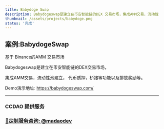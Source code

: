 ```yaml
---
title: Babydoge Swap
description: Babydogeswap是建立在币安智能链的DEX 交易市场，集成AMM交易，流动性池建立， 代币质押，桥接等功能以及排放奖励等。!
thumbnail: /assets/projects/babydoge.png
status: '完成'
---
```


## 案例:BabydogeSwap 

基于 Binance的AMM 交易市场

Babydogeswap是建立在币安智能链的DEX交易市场，

集成AMM交易，流动性池建立， 代币质押，桥接等功能以及排放奖励等。



Demo演示地址: https://babydogeswap.com/


---

### CCDAO 提供服务


### **[🚀定制服务咨询: @madaodev](https://t.me/madaodev)**
